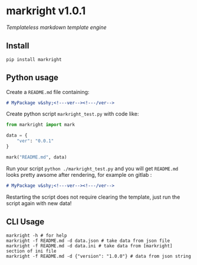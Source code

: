 # markright v&shy;<!---version-->1.0.1<!---/version-->
*Templateless markdown template engine*

## Install

```shell
pip install markright
```

## Python usage

Create a `README.md` file containing:
```markdown
# MyPackage v&shy;<!---ver--><!---/ver-->
```

Create python script `markright_test.py` with code like:
```python
from markright import mark

data = {
    "ver": "0.0.1"
}

mark("README.md", data)
```

Run your script `python ./markright_test.py` and you will get `README.md` looks pretty awsome after rendering, for example on gitlab :
```markdown
# MyPackage v&shy;<!---ver--><!---/ver-->
```
Restarting the script does not require clearing the template, just run the script again with new data!

## CLI Usage

```shell
markright -h # for help
markright -f README.md -d data.json # take data from json file
markright -f README.md -d data.ini # take data from [markright] section of ini file
markright -f README.md -d {"version": "1.0.0"} # data from json string
```